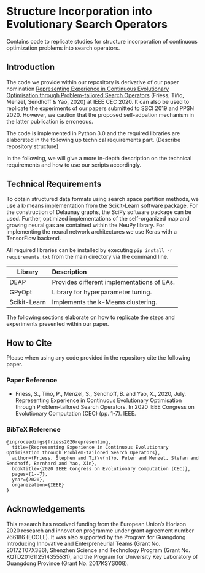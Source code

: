 # Structure Incorporation into Evolutionary Search Operators 

Contains code to replicate studies for structure incorporation of continuous optimization problems into search operators.

## Introduction

The code we provide within our repository is derivative of our paper nomination [Representing Experience in Continuous Evolutionary Optimisation through Problem-tailored Search Operators](https://ieeexplore.ieee.org/document/9185687) (Friess, Tiňo, Menzel, Sendhoff & Yao, 2020) at IEEE CEC 2020. It can also be used to replicate the experiments of our papers submitted to SSCI 2019 and PPSN 2020. However, we caution that the proposed self-adpation mechanism in the latter publication is erroneous. 

The code is implemented in Python 3.0 and the required libraries are elaborated in the following up technical requirements part. 
(Describe repository structure)

In the following, we will give a more in-depth description on the technical requirements and how to use our scripts accordingly.

## Technical Requirements

To obtain structured data formats using search space partition methods, we use a k-means implementation from the Scikit-Learn software package. For the construction of Delaunay graphs, the SciPy software package can be used. Further, optimized implementations of the self-organized map and growing neural gas are contained within the NeuPy library. For implementing the neural network architectures we use Keras with a TensorFlow backend.  

All required libraries can be installed by executing `pip install -r requirements.txt` from the main directory via the command line. 


| Library       | Description |
| ------------- |:-------------|
| DEAP        | Provides different implementations of EAs. |
| GPyOpt      | Library for hyperparameter tuning. | 
| Scikit-Learn       | Implements the k-Means clustering.  |

The following sections elaborate on how to replicate the steps and experiments presented within our paper. 

## How to Cite

Please when using any code provided in the repository cite the following paper.

### Paper Reference
* Friess, S., Tiňo, P., Menzel, S., Sendhoff, B. and Yao, X., 2020, July. Representing Experience in Continuous Evolutionary Optimisation through Problem-tailored Search Operators. In 2020 IEEE Congress on Evolutionary Computation (CEC) (pp. 1-7). IEEE.

### BibTeX Reference
```
@inproceedings{friess2020representing,
  title={Representing Experience in Continuous Evolutionary Optimisation through Problem-tailored Search Operators},
  author={Friess, Stephen and Ti{\v{n}}o, Peter and Menzel, Stefan and Sendhoff, Bernhard and Yao, Xin},
  booktitle={2020 IEEE Congress on Evolutionary Computation (CEC)},
  pages={1--7},
  year={2020},
  organization={IEEE}
}
```

## Acknowledgements

This research has received funding from the European Union’s Horizon 2020 research and innovation programme under grant agreement number 766186 (ECOLE). It was also supported by the Program for Guangdong Introducing Innovative and Enterpreneurial Teams (Grant No. 2017ZT07X386), Shenzhen Science and Technology Program (Grant No. KQTD2016112514355531), and the Program for University Key Laboratory of Guangdong Province (Grant No. 2017KSYS008).
